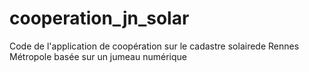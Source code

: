 # cooperation_jn_solar

Code de l'application de coopération sur le cadastre solairede Rennes Métropole basée sur un jumeau numérique
